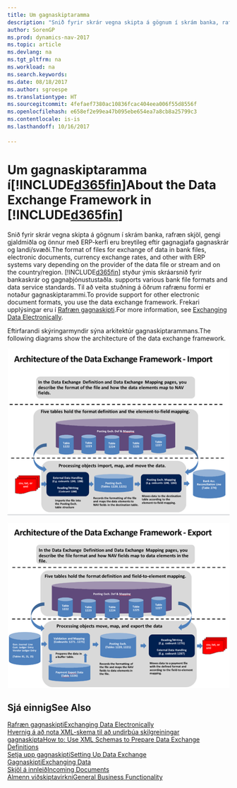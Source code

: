 ```yaml
---
title: Um gagnaskiptaramma
description: "Snið fyrir skrár vegna skipta á gögnum í skrám banka, rafræn skjöl, gengi gjaldmiðla og önnur með ERP-kerfi eru breytileg eftir gagnagjafa gagnaskrár og landi/svæði."
author: SorenGP
ms.prod: dynamics-nav-2017
ms.topic: article
ms.devlang: na
ms.tgt_pltfrm: na
ms.workload: na
ms.search.keywords: 
ms.date: 08/18/2017
ms.author: sgroespe
ms.translationtype: HT
ms.sourcegitcommit: 4fefaef7380ac10836fcac404eea006f55d8556f
ms.openlocfilehash: e658ef2e99ea47b095ebe654ea7a8cb8a25799c3
ms.contentlocale: is-is
ms.lasthandoff: 10/16/2017

---
```

# <a name="about-the-data-exchange-framework-in-included365finincludesd365finmdmd"></a><span data-ttu-id="ef3c7-103">Um gagnaskiptaramma í[!INCLUDE[d365fin](includes/d365fin_md.md)]</span><span class="sxs-lookup"><span data-stu-id="ef3c7-103">About the Data Exchange Framework in [!INCLUDE[d365fin](includes/d365fin_md.md)]</span></span>
<span data-ttu-id="ef3c7-104">Snið fyrir skrár vegna skipta á gögnum í skrám banka, rafræn skjöl, gengi gjaldmiðla og önnur með ERP-kerfi eru breytileg eftir gagnagjafa gagnaskrár og landi/svæði.</span><span class="sxs-lookup"><span data-stu-id="ef3c7-104">The format of files for exchange of data in bank files, electronic documents, currency exchange rates, and other with ERP systems vary depending on the provider of the data file or stream and on the country/region.</span></span> [!INCLUDE[d365fin](includes/d365fin_md.md)]<span data-ttu-id="ef3c7-105"> styður ýmis skráarsnið fyrir bankaskrár og gagnaþjónustustaðla.</span><span class="sxs-lookup"><span data-stu-id="ef3c7-105"> supports various bank file formats and data service standards.</span></span> <span data-ttu-id="ef3c7-106">Til að veita stuðning á öðrum rafrænu formi er notaður gagnaskiptarammi.</span><span class="sxs-lookup"><span data-stu-id="ef3c7-106">To provide support for other electronic document formats, you use the data exchange framework.</span></span> <span data-ttu-id="ef3c7-107">Frekari upplýsingar eru í [Rafræn gagnaskipti](across-data-exchange.md).</span><span class="sxs-lookup"><span data-stu-id="ef3c7-107">For more information, see [Exchanging Data Electronically](across-data-exchange.md).</span></span>    

 <span data-ttu-id="ef3c7-108">Eftirfarandi skýringarmyndir sýna arkitektúr gagnaskiptarammans.</span><span class="sxs-lookup"><span data-stu-id="ef3c7-108">The following diagrams show the architecture of the data exchange framework.</span></span>  

 ![Gagnaskiptarammi &#45; Innflutningur](media/across-data-exchange/dataexchangeframework_import.png)  

 ![Gagnaskiptarammi &#45; Útflutningur](media/across-data-exchange/dataexchangeframework_export.png)  

## <a name="see-also"></a><span data-ttu-id="ef3c7-111">Sjá einnig</span><span class="sxs-lookup"><span data-stu-id="ef3c7-111">See Also</span></span>  
[<span data-ttu-id="ef3c7-112">Rafræn gagnaskipti</span><span class="sxs-lookup"><span data-stu-id="ef3c7-112">Exchanging Data Electronically</span></span>](across-data-exchange.md)  
[<span data-ttu-id="ef3c7-113">Hvernig á að nota XML-skema til að undirbúa skilgreiningar gagnaskipta</span><span class="sxs-lookup"><span data-stu-id="ef3c7-113">How to: Use XML Schemas to Prepare Data Exchange Definitions</span></span>](across-how-to-use-xml-schemas-to-prepare-data-exchange-definitions.md)  
[<span data-ttu-id="ef3c7-114">Setja upp gagnaskipti</span><span class="sxs-lookup"><span data-stu-id="ef3c7-114">Setting Up Data Exchange</span></span>](across-set-up-data-exchange.md)  
[<span data-ttu-id="ef3c7-115">Gagnaskipti</span><span class="sxs-lookup"><span data-stu-id="ef3c7-115">Exchanging Data</span></span>](across-exchange-data.md)  
[<span data-ttu-id="ef3c7-116">Skjöl á innleið</span><span class="sxs-lookup"><span data-stu-id="ef3c7-116">Incoming Documents</span></span>](across-income-documents.md)  
[<span data-ttu-id="ef3c7-117">Almenn viðskiptavirkni</span><span class="sxs-lookup"><span data-stu-id="ef3c7-117">General Business Functionality</span></span>](ui-across-business-areas.md)  

